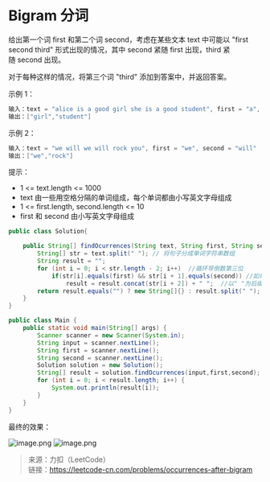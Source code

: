 # Bigram 分词

给出第一个词 first 和第二个词 second，考虑在某些文本 text 中可能以 "first second third" 形式出现的情况，其中 second 紧随 first 出现，third 紧随 second 出现。

对于每种这样的情况，将第三个词 "third" 添加到答案中，并返回答案。

示例 1：

```java
输入：text = "alice is a good girl she is a good student", first = "a", second = "good"
输出：["girl","student"]
```

示例 2：

```java
输入：text = "we will we will rock you", first = "we", second = "will"
输出：["we","rock"]
```

提示：

- 1 <= text.length <= 1000
- text 由一些用空格分隔的单词组成，每个单词都由小写英文字母组成
- 1 <= first.length, second.length <= 10
- first 和 second 由小写英文字母组成


```java
public class Solution{

    public String[] findOcurrences(String text, String first, String second) {
        String[] str = text.split(" "); // 将句子分成单词字符串数组
        String result = "";
        for (int i = 0; i < str.length - 2; i++)  //循环导倒数第三位
            if(str[i].equals(first) && str[i + 1].equals(second)) //如果匹配的话
                result = result.concat(str[i + 2]) + " ";  //以" "为后缀加到字符串rsult当中
        return result.equals("") ? new String[]{} : result.split(" ");  //判空并对整个字符串以" "分为字符串数组
    }
}

public class Main {
    public static void main(String[] args) {
        Scanner scanner = new Scanner(System.in);
        String input = scanner.nextLine();
        String first = scanner.nextLine();
        String second = scanner.nextLine();
        Solution solution = new Solution();
        String[] result = solution.findOcurrences(input,first,second);
        for (int i = 0; i < result.length; i++) {
            System.out.println(result[i]);
        }
    }
}
```

最终的效果：

![image.png](https://upload-images.jianshu.io/upload_images/9140378-02713ea62e85c929.png?imageMogr2/auto-orient/strip%7CimageView2/2/w/440)
![image.png](https://upload-images.jianshu.io/upload_images/9140378-331aa6c288cbac3c.png?imageMogr2/auto-orient/strip%7CimageView2/2/w/440)

> 来源：力扣（LeetCode）</br>
> 链接：https://leetcode-cn.com/problems/occurrences-after-bigram
